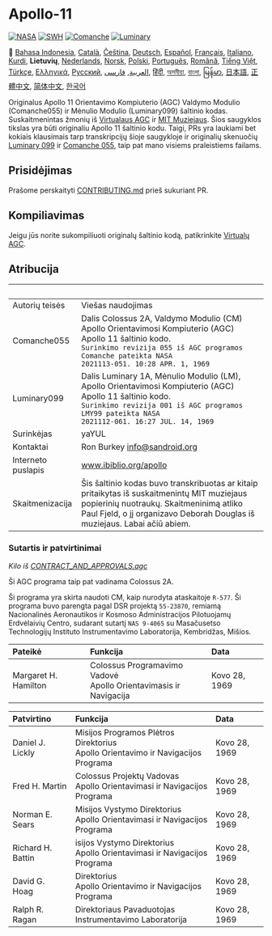# Apollo-11

[![NASA][1]][2]
[![SWH]][SWH_URL]
[![Comanche]][ComancheMilestone]
[![Luminary]][LuminaryMilestone]

🎌
[Bahasa Indonesia][ID],
[Català][CA],
[Čeština][CZ],
[Deutsch][DE],
[Español][ES],
[Français][FR],
[Italiano][IT],
[Kurdi][KU],
**Lietuvių**,
[Nederlands][NL],
[Norsk][NO],
[Polski][PL],
[Português][PT_BR],
[Română][RO],
[Tiếng Việt][VI],
[Türkçe][TR],
[Ελληνικά][GR],
[Русский][RU],
[العربية][AR],
[فارسی][FA],
[हिंदी][HI_IN],
[অসমীয়া][AS_IN],
[বাংলা][BD_BN],
[မြန်မာ][MM],
[日本語][JA],
[正體中文][ZH_TW],
[简体中文][ZH_CN],
[한국어][KO_KR]

[AR]:README.ar.md
[AS_IN]:README.as_in.md
[BD_BN]:README.bd_bn.md
[CA]:README.ca.md
[CZ]:README.cz.md
[DE]:README.de.md
[EN]:README.md
[ES]:README.es.md
[FA]:README.fa.md
[FR]:README.fr.md
[GR]:README.gr.md
[HI_IN]:README.hi_in.md
[ID]:README.id.md
[IT]:README.it.md
[JA]:README.ja.md
[KO_KR]:README.ko_kr.md
[KU]:README.ku.md
[LT]:README.lt.md
[MM]:README.mm.md
[NL]:README.nl.md
[NO]:README.no.md
[PL]:README.pl.md
[PT_BR]:README.pt_br.md
[RO]:README.ro.md
[RU]:README.ru.md
[TR]:README.tr.md
[VI]:README.vi.md
[ZH_CN]:README.zh_cn.md
[ZH_TW]:README.zh_tw.md

Originalus Apollo 11 Orientavimo Kompiuterio (AGC) Valdymo Modulio (Comanche055) ir Mėnulio Modulio (Luminary099) šaltinio kodas. Suskaitmenintas žmonių iš
[Virtualaus AGC][3] ir [MIT Muziejaus][4]. Šios saugyklos tikslas yra būti originaliu Apollo 11 šaltinio kodu. Taigi, PRs yra laukiami bet kokiais klausimais tarp transkripcijų šioje saugykloje ir originalių skenuočių [Luminary 099][5] ir [Comanche 055][6], taip pat mano visiems praleistiems failams.

## Prisidėjimas

Prašome perskaityti [CONTRIBUTING.md][7] prieš sukuriant PR.

## Kompiliavimas

Jeigu jūs norite sukompiliuoti originalų šaltinio kodą, patikrinkite [Virtualų AGC][8].

## Atribucija

&nbsp;             | &nbsp;
:-------------     | :-----
Autorių teisės     | Viešas naudojimas
Comanche055        | Dalis Colossus 2A, Valdymo Modulio (CM) Apollo Orientavimosi Kompiuterio (AGC) Apollo 11 šaltinio kodo. <br>`Surinkimo revizija 055 iš AGC programos Comanche pateikta NASA`<br>`2021113-051. 10:28 APR. 1, 1969`
Luminary099        | Dalis Luminary 1A, Mėnulio Modulio (LM), Apollo Orientavimosi Kompiuterio (AGC) Apollo 11 šaltinio kodo. <br>`Surinkimo revizija 001 iš AGC programos LMY99 pateikta NASA`<br>`2021112-061. 16:27 JUL. 14, 1969`
Surinkėjas         | yaYUL
Kontaktai          | Ron Burkey <info@sandroid.org>
Interneto puslapis | www.ibiblio.org/apollo
Skaitmenizacija    | Šis šaltinio kodas buvo transkribuotas ar kitaip pritaikytas iš suskaitmenintų MIT muziejaus popierinių nuotraukų. Skaitmeninimą atliko Paul Fjeld, o jį organizavo  Deborah Douglas iš muziejaus. Labai ačiū abiem.

### Sutartis ir patvirtinimai

*Kilo iš [CONTRACT_AND_APPROVALS.agc]*

Ši AGC programa taip pat vadinama Colossus 2A.

Ši programa yra skirta naudoti CM, kaip nurodyta ataskaitoje `R-577`. Ši programa buvo parengta pagal DSR projektą `55-23870`, remiamą Nacionalinės Aeronautikos ir Kosmoso Administracijos Pilotuojamų Erdvėlaivių Centro, sudarant sutartį `NAS 9-4065` su Masačusetso Technologijų Instituto Instrumentavimo Laboratorija, Kembridžas, Mišios.


Pateikė              | Funkcija | Data
:------------------- | :---     | :---
Margaret H. Hamilton | Colossus Programavimo Vadovė<br>Apollo Orientavimasis ir Navigacija | Kovo 28, 1969

Patvirtino        | Funkcija | Data
:---------------- | :--- | :---
Daniel J. Lickly  | Misijos Programos Plėtros Direktorius<br>Apollo Orientavimo ir Navigacijos Programa | Kovo 28, 1969
Fred H. Martin    | Colossus Projektų Vadovas<br>Apollo Orientavimasi ir Navigacijos Programa | Kovo 28, 1969
Norman E. Sears   | Misijos Vystymo Direktorius<br>Apollo Orientavimasi ir Navigacijos Programa | Kovo 28, 1969
Richard H. Battin | isijos Vystymo Direktorius<br>Apollo Orientavimasi ir Navigacijos Programa | Kovo 28, 1969
David G. Hoag     | Direktorius<br>Apollo Orientavimo ir Navigacijos Programa | Kovo 28, 1969
Ralph R. Ragan    | Direktoriaus Pavaduotojas<br>Instrumentavimo Laboratorija | Kovo 28, 1969

[CONTRACT_AND_APPROVALS.agc]:https://github.com/chrislgarry/Apollo-11/blob/master/Comanche055/CONTRACT_AND_APPROVALS.agc
[1]:https://flat.badgen.net/badge/NASA/Mission%20Overview/0B3D91
[2]:https://www.nasa.gov/mission_pages/apollo/missions/apollo11.html
[3]:http://www.ibiblio.org/apollo/
[4]:http://web.mit.edu/museum/
[5]:http://www.ibiblio.org/apollo/ScansForConversion/Luminary099/
[6]:http://www.ibiblio.org/apollo/ScansForConversion/Comanche055/
[7]:https://github.com/chrislgarry/Apollo-11/blob/master/CONTRIBUTING.md
[8]:https://github.com/rburkey2005/virtualagc
[SWH]:https://flat.badgen.net/badge/Software%20Heritage/Archive/0B3D91
[SWH_URL]:https://archive.softwareheritage.org/browse/origin/https://github.com/chrislgarry/Apollo-11/
[Comanche]:https://flat.badgen.net/github/milestones/chrislgarry/Apollo-11/1
[ComancheMilestone]:https://github.com/chrislgarry/Apollo-11/milestone/1
[Luminary]:https://flat.badgen.net/github/milestones/chrislgarry/Apollo-11/2
[LuminaryMilestone]:https://github.com/chrislgarry/Apollo-11/milestone/2
